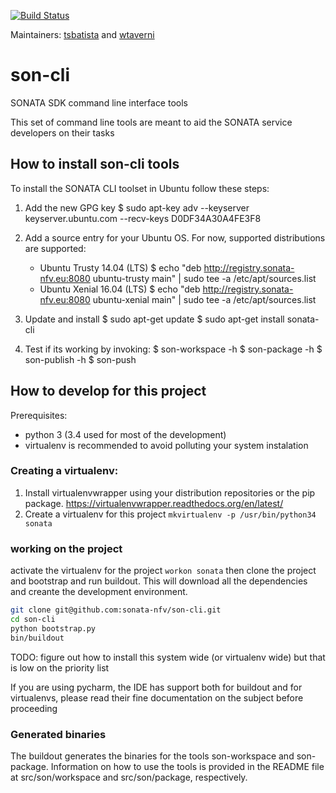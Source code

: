 [![Build Status](https://jenkins.sonata-nfv.eu/buildStatus/icon?job=son-cli)](https://jenkins.sonata-nfv.eu/job/son-cli/)

Maintainers: [tsbatista](https://github.com/tsbatista) and [wtaverni](https://github.com/wtaverni)

# son-cli
SONATA SDK command line interface tools

This set of command line tools are meant to aid the SONATA service developers on their tasks

## How to install son-cli tools

To install the SONATA CLI toolset in Ubuntu follow these steps:

1. Add the new GPG key
    $ sudo apt-key adv --keyserver keyserver.ubuntu.com --recv-keys D0DF34A30A4FE3F8
2. Add a source entry for your Ubuntu OS.
    For now, supported distributions are supported:
    - Ubuntu Trusty 14.04 (LTS)
    $ ﻿﻿echo "deb http://registry.sonata-nfv.eu:8080 ubuntu-trusty main" | sudo tee -a /etc/apt/sources.list
    - Ubuntu Xenial 16.04 (LTS)
    $ ﻿﻿echo "deb http://registry.sonata-nfv.eu:8080 ubuntu-xenial main" | sudo tee -a /etc/apt/sources.list
3. Update and install
    $ sudo apt-get update
    $ sudo apt-get install sonata-cli

4. Test if its working by invoking:
    $ son-workspace -h
    $ son-package -h
    $ son-publish -h
    $ son-push

## How to develop for this project

Prerequisites:
- python 3 (3.4 used for most of the development)
- virtualenv is recommended to avoid polluting your system instalation

### Creating a virtualenv:
1. Install virtualenvwrapper using your distribution repositories or the pip package.
https://virtualenvwrapper.readthedocs.org/en/latest/
1. Create a virtualenv for this project 
`mkvirtualenv -p /usr/bin/python34 sonata`

### working on the project

activate the virtualenv for the project `workon sonata` then clone the project and bootstrap and run buildout. This will download all the dependencies and creante the development environment.
```sh
git clone git@github.com:sonata-nfv/son-cli.git 
cd son-cli
python bootstrap.py
bin/buildout
```

TODO: figure out how to install this system wide (or virtualenv wide) 
but that is low on the priority list

If you are using pycharm, the IDE has support both for buildout and for virtualenvs,
please read their fine documentation on the subject before proceeding


### Generated binaries

The buildout generates the binaries for the tools son-workspace and son-package. Information on how to use the tools is provided in the README file at src/son/workspace and src/son/package, respectively.

